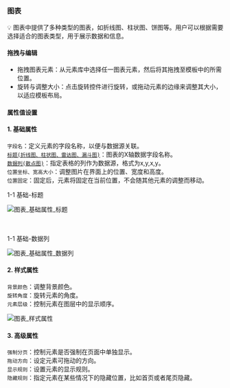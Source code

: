 <h5 id="start"></h5>

### 图表

<aside>
💡 图表中提供了多种类型的图表，如折线图、柱状图、饼图等。用户可以根据需要选择适合的图表类型，用于展示数据和信息。
</aside>

#### **拖拽与编辑**

- 拖拽图表元素：从元素库中选择任一图表元素，然后将其拖拽至模板中的所需位置。
- 旋转与调整大小：点击旋转控件进行旋转，或拖动元素的边缘来调整其大小，以适应模板布局。

#### 属性值设置

#### 1. 基础属性

`字段名`：定义元素的字段名称，以便与数据源关联。<br/>
[`标题(折线图、柱状图、雷达图、漏斗图)`](#chart_title)：图表的X轴数据字段名称。<br/>
[`数据列(散点图)`](#chart_data)：指定表格的列作为数据源，格式为x,y,x,y。<br/>
`位置坐标、宽高大小`：调整图片在界面上的位置、宽度和高度。<br/>
`位置固定`：固定后，元素将固定在当前位置，不会随其他元素的调整而移动。<br/>

<div id="chart_title">
<div style="display: flex;justify-content: left;"><span>1-1 基础-标题</span></div>

![图表_基础属性_标题](../_images/zh-cn/图表_基础属性_标题.gif)
</div>
<br/><br/>

<div id="chart_data">
<div style="display: flex;justify-content: left;"><span>1-1 基础-数据列</span></div>

![图表_基础属性_数据列](../_images/zh-cn/图表_基础属性_数据列.gif)
</div>

#### 2. 样式属性

`背景颜色`：调整背景颜色。<br/>
`旋转角度`：旋转元素的角度。<br/>
`元素层级`：控制元素在图层中的显示顺序。<br/>

![图表_样式属性](../_images/zh-cn/图表_样式属性.png)

#### 3. 高级属性

`强制分页`：控制元素是否强制在页面中单独显示。<br/>
`拖动方向`：设定元素可拖动的方向。<br/>
`显示规则`：设置元素的显示规则。<br/>
`隐藏规则`：指定元素在某些情况下的隐藏位置，比如首页或者尾页隐藏。<br/>